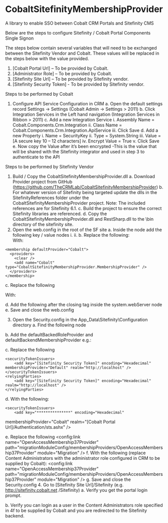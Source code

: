 # CobaltSitefinityMembershipProvider
A library to enable SSO between Cobalt CRM Portals and Sitefinity CMS



Below are the steps to configure Sitefinity / Cobalt Portal Components Single Signon

The steps below contain several variables that will need to be exchanged between the Sitefinity Vendor and Cobalt. These values will be replaced in the steps below with the value provided.
1.	[Cobalt Portal Url] – To be provided by Cobalt.
2.	[Administrator Role] – To be provided by Cobalt.
3.	[Sitefinity Site Url] – To be provided by Sitefinity vendor.
4.	[Sitefinity Security Token] - To be provided by Sitefinity vendor.

Steps to be performed by Cobalt
1.	Configure API Service Configuration in CRM
a.	Open the default settings record Settings -> Settings (Cobalt Admin -> Settings > 2011)
b.	Click Integration Services in the Left hand navigation (Integration Services in Ribbon > 2011)
c.	Add a new Integration Service
i.	Assembly Name = Cobalt.Components.Crm.Integration
ii.	Class Name = Cobalt.Components.Crm.Integration.ApiService
iii.	Click Save
d.	Add a new Property
i.	Name = SecurityKey
ii.	Type = System.String
iii.	Value = [A secure key 10 – 12 characters]
iv.	Encrypt Value = True
v.	Click Save
e.	Now copy the Value after it’s been encrypted -This is the value that will be shared with the Sitefinity integrator and used in step 3 to authenticate to the API

Steps to be performed by Sitefinity Vendor
1.	Build / Copy the CobaltSitefinityMembershipProvider.dll
a.	Download Provider project from GitHub (https://github.com/TheCRMLab/CobaltSitefinityMembershipProvider)
b.	For whatever version of Sitefinity being targeted update the dlls in the SitefinityReferences folder under the CobaltSitefinityMembershipProvider project. Note: The included references are for Sitefinity 6.1.
c.	Build the project to ensure the correct Sitefinity libraries are referenced.
d.	Copy the CobaltSitefinityMembershipProvider.dll and RestSharp.dll to the \bin directory of the sitefinity site. 
2.	Open the web.config in the root of the SF site
a.	Inside the <appSettings> node add the following key / value nodes
i.	<add key="CobaltApiUrl" value="[The endpoint url is the root of the API site configured for the CRM org to be supplied by Cobalt (e.g. http://warealtorapi.ramcotest.com/)]" />
ii.	<add key="CobaltApiKey" value="[The security key is the encrypted value from step 1e above to be supplied by Cobalt. (e.g. AaAaAAaAAAAAAAaAAA==)]" />
b.	Replace the following:
      <roleManager enabled="false" />  
    <membership defaultProvider="Default"> 
      <providers>
        <clear /> 
        <add name="Default" type="Telerik.Sitefinity.Security.Data.SitefinityMembershipProvider, Telerik.Sitefinity" />
      </providers>
    </membership>
With:
  <roleManager enabled="true" defaultProvider="Cobalt">
      <providers>
        <clear />
        <add name="Cobalt" type="CobaltSitefinityMembershipProvider.RoleProvider" />
      </providers>
    </roleManager>

    <membership defaultProvider="Cobalt">
      <providers>
        <clear />
        <add name="Cobalt" type="CobaltSitefinityMembershipProvider.MembershipProvider" />
      </providers>
    </membership>

c.	Replace the following
           <federatedAuthentication>
        <wsFederation passiveRedirectEnabled="true" issuer="http://localhost" realm="http://localhost" requireHttps="false" />
        <cookieHandler requireSsl="false" />
      </federatedAuthentication>

With:
<federatedAuthentication>
        <wsFederation passiveRedirectEnabled="true" issuer="[Cobalt Portal Url]/Authentication/sts.ashx" realm="[Sitefinity Site Url]" requireHttps="true" />
        <cookieHandler requireSsl="true" />
      </federatedAuthentication>

d.	Add the following after the </security> closing tag inside the system.webServer node
    <rewrite>
      <rules>
        <rule name="Sitefinity STS Signout" stopProcessing="true">
            <match url="^sitefinity/signout$" />
            <conditions logicalGrouping="MatchAll" trackAllCaptures="false">
                <add input="{QUERY_STRING}" pattern="sts_signout=true" negate="true" />
            </conditions>
            <action type="Redirect" url="/Sitefinity/Signout?sts_signout=true" appendQueryString="true" redirectType="Temporary" />
        </rule>
      </rules>
    </rewrite>
e.	Save and close the web.config

3.	Open the Security.config in the App_Data\Sitefinity\Configuration directory
a.	Find the following node
<securityConfig xmlns:config="urn:telerik:sitefinity:configuration" xmlns:type="urn:telerik:sitefinity:configuration:type" config:version="6.1.4700.0" authCookieName=".SFAUTH-sfsandbox.websiteurl.com" rolesCookieName=".SFROLES-sfsandbox.ramcotest.com" validationKey="[Variable]" decryptionKey="[Variable]">
b.	Add the defaultBackedRoleProvider and defaultBackendMembershipProvider e.g.:
<securityConfig xmlns:config="urn:telerik:sitefinity:configuration" xmlns:type="urn:telerik:sitefinity:configuration:type" config:version="6.1.4700.0" authCookieName="[Variable]" rolesCookieName=".SFROLES-sfsandbox.websiteurl.com" validationKey="[Variable]" decryptionKey="[Variable]" defaultBackendRoleProvider="Cobalt" defaultBackendMembershipProvider="Cobalt">

c.	Replace the following

	<securityTokenIssuers>
		<add key="[Sitefinity Security Token]" encoding="Hexadecimal" membershipProvider="Default" realm="http://localhost" />
	</securityTokenIssuers>
	<relyingParties>
		<add key="[Sitefinity Security Token]" encoding="Hexadecimal" realm="http://localhost" />
	</relyingParties>
d.	With the following:

	<securityTokenIssuers>
		<add key="***************" encoding="Hexadecimal" 
membershipProvider="Cobalt" realm="[Cobalt Portal Url]/Authentication/sts.ashx" />
	</securityTokenIssuers>
	<relyingParties>
		<add key="********************" encoding="Hexadecimal" 
realm="[Sitefinity Site Url]" />
	</relyingParties>


e.	Replace the following
	<membershipProviders>
		<config:link name="OpenAccessMembership37Provider" path="migrationModuleConfig/membershipProviders/OpenAccessMembership37Provider" module="Migration" />
	</membershipProviders>
f.	With the following (replace Content Administrators with the administrator role configured in CRM to be supplied by Cobalt):
		<roleProviders>
		<add title="Cobalt" description="Cobalt" type="CobaltSitefinityMembershipProvider.SitefinityRoleDataProvider, CobaltSitefinityMembershipProvider" enabled="True" name="Cobalt" />
	</roleProviders>
	<membershipProviders>
		<config:link name="OpenAccessMembership37Provider" path="migrationModuleConfig/membershipProviders/OpenAccessMembership37Provider" module="Migration" />
		<add title="Cobalt" description="Cobalt" type="CobaltSitefinityMembershipProvider.SitefinityMembershipDataProvider, CobaltSitefinityMembershipProvider" enabled="True" name="Cobalt" />
	</membershipProviders>
	<administrativeRoles>
		<role roleProvider="Cobalt" roleName="[Administrator Role]" />
	</administrativeRoles>
g.	Save and close the Security.config
4.	Go to [Sitefinity Site Url]/Sitefinity (e.g. http://sitefinity.cobalt.net /Sitefinity)
a.	Verify you get the portal login prompt.

 
b.	Verify you can login as a user in the Content Administrators role specified in 4f to be supplied by Cobalt and you are redirected to the Sitefinity backend.

